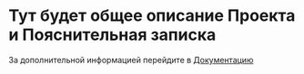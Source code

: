 # Тут будет общее описание Проекта и Пояснительная записка

За дополнительной информацией перейдите в [Документацию](/docs)
